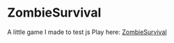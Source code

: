 # ZombieSurvival
A little game I made to test js
Play here:
[ZombieSurvival](https://a3therium.github.io/ZombieSurvival/)
